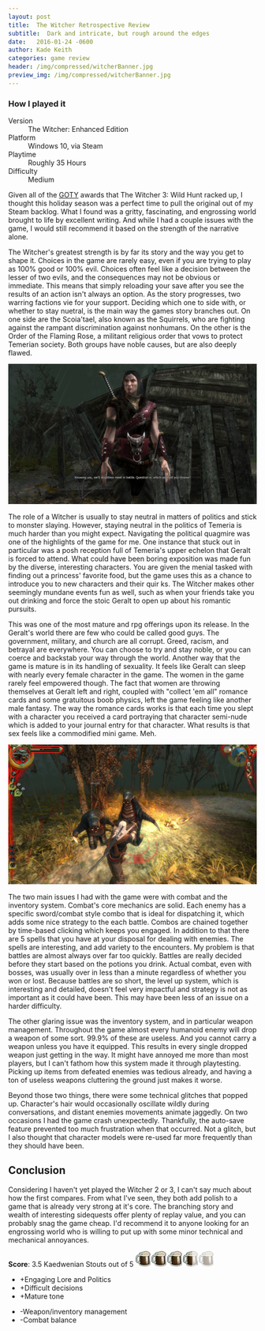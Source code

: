 ```yaml
---
layout: post
title:  The Witcher Retrospective Review
subtitle:  Dark and intricate, but rough around the edges
date:   2016-01-24 -0600
author: Kade Keith
categories: game review
header: /img/compressed/witcherBanner.jpg
preview_img: /img/compressed/witcherBanner.jpg
---
```


<div class="how-played">
        <h3>How I played it</h3>
        <dl>
            <span class="shadow dl-1 how-play-wrapper">
                <dt>Version</dt>
                <dd>The Witcher: Enhanced Edition</dd>
            </span>
            <span class="shadow dl-2 how-play-wrapper">
                <dt>Platform</dt>
                <dd>Windows 10, via Steam</dd>
            </span>
            <span class="shadow dl-3 how-play-wrapper">
                <dt>Playtime</dt>
                <dd>Roughly 35 Hours</dd>
            </span>
            <span class="dl-4 how-play-wrapper shadow">
                <dt>Difficulty</dt>
                <dd>Medium</dd>
            </span>
        </dl>
</div>

Given all of the <a href="http://www.ign.com/wikis/best-of-2015/Game_of_the_Year" target="_blank">GOTY</a> awards that The Witcher 3: Wild Hunt racked up, I thought this holiday season was a perfect time to pull the original out of my Steam backlog. What I found was a gritty, fascinating, and engrossing world brought to life by excellent writing. And while I had a couple issues with the game, I would still recommend it based on the strength of the narrative alone.  

The Witcher's greatest strength is by far its story and the way you get to shape it. Choices in the game are rarely easy, even if you are trying to play as 100% good or 100% evil. Choices often feel like a decision between the lesser of two evils, and the consequences may not be obvious or immediate. This means that simply reloading your save after you see the results of an action isn't always an option. As the story progresses, two warring factions vie for your support. Deciding which one to side with, or whether to stay nuetral, is the main way the games story branches out. On one side are the Scoia'tael, also known as the Squirrels, who are fighting against the rampant discrimination against nonhumans. On the other is the Order of the Flaming Rose, a militant religious order that vows to protect Temerian society. Both groups have noble causes, but are also deeply flawed. 

![Dialogue Screenshot](/img/compressed/witcherDialogue.jpg)

The role of a Witcher is usually to stay neutral in matters of politics and stick to monster slaying. However, staying neutral in the politics of Temeria is much harder than you might expect. Navigating the political quagmire was one of the highlights of the game for me. One instance that stuck out in particular was a posh reception full of Temeria's upper echelon that Geralt is forced to attend. What could have been boring exposition was made fun by the diverse, interesting characters. You are given the menial tasked with finding out a princess' favorite food, but the game uses this as a chance to introduce you to new characters and their quir
ks. The Witcher makes other seemingly mundane events fun as well, such as when your friends take you out drinking and force the stoic Geralt to open up about his romantic pursuits. 

This was one of the most mature and rpg offerings upon its release. In the Geralt's world there are few who could be called good guys. The government, military, and church are all corrupt. Greed, racism, and betrayal are everywhere. You can choose to try and stay noble, or you can coerce and backstab your way through the world. Another way that the game is mature is in its handling of sexuality. It feels like Geralt can sleep with nearly every female character in the game. The women in the game rarely feel empowered though. The fact that women are throwing themselves at Geralt left and right, coupled with "collect 'em all" romance cards and some gratuitous boob physics, left the game feeling like another male fantasy. The way the romance cards works is that each time you slept with a character you received a card portraying that character semi-nude which is added to your journal entry for that character. What results is that sex feels like a commodified mini game. Meh.

![Combat Screenshot](/img/compressed/witcherCombat.jpg)

The two main issues I had with the game were with combat and the inventory system. Combat's core mechanics are solid. Each enemy has a specific sword/combat style combo that is ideal for dispatching it, which adds some nice strategy to the each battle. Combos are chained together by time-based clicking which keeps you engaged. In addition to that there are 5 spells that you have at your disposal for dealing with enemies. The spells are interesting, and add variety to the encounters. My problem is that battles are almost always over far too quickly. Battles are really decided before they start based on the potions you drink. Actual combat, even with bosses, was usually over in less than a minute regardless of whether you won or lost. Because battles are so short, the level up system, which is interesting and detailed, doesn't feel very impactful and strategy is not as important as it could have been. This may have been less of an issue on a harder difficulty. 

The other glaring issue was the inventory system, and in particular weapon management. Throughout the game almost every humanoid enemy will drop a weapon of some sort. 99.9% of these are useless. And you cannot carry a weapon unless you have it equipped. This results in every single dropped weapon just getting in the way. It might have annoyed me more than most players, but I can't fathom how this system made it through playtesting. Picking up items from defeated enemies was tedious already, and having a ton of useless weapons cluttering the ground just makes it worse.

Beyond those two things, there were some technical glitches that popped up. Character's hair would occasionally oscillate wildly during conversations, and distant enemies movements animate jaggedly. On two occasions I had the game crash unexpectedly. Thankfully, the auto-save feature prevented too much frustration when that occurred. Not a glitch, but I also thought that character models were re-used far more frequently than they should have been.

## Conclusion

Considering I haven't yet played the Witcher 2 or 3, I can't say much about how the first compares. From what I've seen, they both add polish to a game that is already very strong at it's core. The branching story and wealth of interesting sidequests offer plenty of replay value, and you can probably snag the game cheap. I'd recommend it to anyone looking for an engrossing world who is willing to put up with some minor technical and mechanical annoyances.

<span class="game-score"> **Score**: 3.5 Kaedwenian Stouts out of 5 ![3.5 out of 5](/img/compressed/witcher.png)</span>
<ul class="good-points">
    <li><span class="list-icon">&#43;</span>Engaging Lore and Politics</li>
    <li><span class="list-icon">&#43;</span>Difficult decisions</li>    
    <li><span class="list-icon">&#43;</span>Mature tone</li>    
</ul>
<ul class="bad-points">
    <li><span class="list-icon">-</span>Weapon/inventory management</li>
    <li><span class="list-icon">-</span>Combat balance</li>    
</ul>